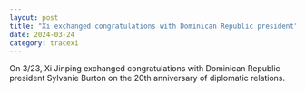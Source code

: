 ```yaml
---
layout: post
title: "Xi exchanged congratulations with Dominican Republic president"
date: 2024-03-24
category: tracexi
---
```


On 3/23, Xi Jinping exchanged congratulations with Dominican Republic president Sylvanie Burton on the 20th anniversary of diplomatic relations.
